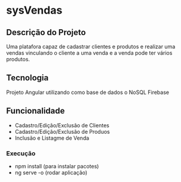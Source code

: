 # sysVendas

## Descrição do Projeto
Uma platafora capaz de cadastrar clientes e produtos e realizar uma vendas vinculando o cliente a uma venda e a venda pode ter vários produtos. 

## Tecnologia
Projeto Angular utilizando como base de dados o NoSQL Firebase

## Funcionalidade
- Cadastro/Edição/Exclusão de Clientes
- Cadastro/Edição/Exclusão de Produos
- Inclusão e Listagme de Venda

### Execução
- npm install (para instalar pacotes)
- ng serve -o (rodar aplicação)
